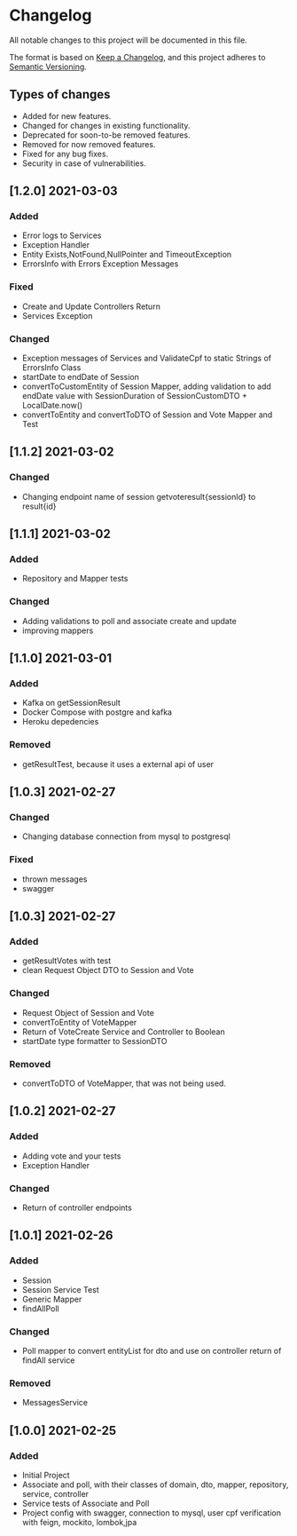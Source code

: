 # Changelog

All notable changes to this project will be documented in this file.

The format is based on [Keep a Changelog](https://keepachangelog.com/en/1.0.0/),
and this project adheres to [Semantic Versioning](https://semver.org/spec/v2.0.0.html).


## Types of changes

- Added for new features.
- Changed for changes in existing functionality.
- Deprecated for soon-to-be removed features.
- Removed for now removed features.
- Fixed for any bug fixes.
- Security in case of vulnerabilities.

## [1.2.0] 2021-03-03

### Added
- Error logs to Services
- Exception Handler
- Entity Exists,NotFound,NullPointer and TimeoutException
- ErrorsInfo with Errors Exception Messages  
### Fixed
- Create and Update Controllers Return
- Services Exception
### Changed
- Exception messages of Services and ValidateCpf to static Strings of ErrorsInfo Class 
- startDate to endDate of Session
- convertToCustomEntity of Session Mapper, 
  adding validation to add endDate value with SessionDuration of SessionCustomDTO + LocalDate.now()
- convertToEntity and convertToDTO of Session and Vote Mapper and Test

## [1.1.2] 2021-03-02
### Changed
- Changing endpoint name of session getvoteresult{sessionId} to result{id}

## [1.1.1] 2021-03-02
### Added
- Repository and Mapper tests
### Changed
- Adding validations to poll and associate create and update
- improving mappers

## [1.1.0] 2021-03-01

### Added
- Kafka on getSessionResult
- Docker Compose with postgre and kafka
- Heroku depedencies
### Removed
- getResultTest, because it uses a external api of user

## [1.0.3] 2021-02-27

### Changed
- Changing database connection from mysql to postgresql
### Fixed
- thrown messages
- swagger

## [1.0.3] 2021-02-27

### Added
- getResultVotes with test
- clean Request Object DTO to Session and Vote
### Changed
- Request Object of Session and Vote
- convertToEntity of VoteMapper
- Return of VoteCreate Service and Controller to Boolean
- startDate type formatter to SessionDTO
### Removed
- convertToDTO of VoteMapper, that was not being used.

## [1.0.2] 2021-02-27

### Added
- Adding vote and your tests
- Exception Handler
### Changed  
- Return of controller endpoints

## [1.0.1] 2021-02-26

### Added
- Session
- Session Service Test
- Generic Mapper
- findAllPoll
### Changed
- Poll mapper to convert entityList for dto and use on controller return of findAll service
### Removed
- MessagesService

## [1.0.0] 2021-02-25

### Added
- Initial Project
- Associate and poll, 
  with their classes of domain, dto, mapper, repository, service, controller 
- Service tests of Associate and Poll
- Project config with swagger, connection to mysql, user cpf verification with feign, mockito, lombok,jpa